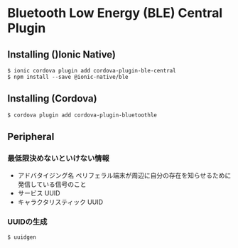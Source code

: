 # Bluetooth Low Energy (BLE) Central Plugin
## Installing ()Ionic Native)
    $ ionic cordova plugin add cordova-plugin-ble-central
    $ npm install --save @ionic-native/ble
## Installing (Cordova)
    $ cordova plugin add cordova-plugin-bluetoothle


## Peripheral
### 最低限決めないといけない情報
- アドバタイジング名
ペリフェラル端末が周辺に自分の存在を知らせるために発信している信号のこと
- サービス UUID
- キャラクタリスティック UUID

### UUIDの生成
    $ uuidgen
